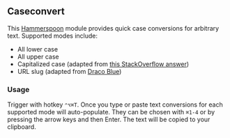 ## Caseconvert

This [Hammerspoon](http://www.hammerspoon.org) module provides quick case conversions for arbitrary text. Supported modes include:

- All lower case
- All upper case
- Capitalized case (adapted from [this StackOverflow answer](http://stackoverflow.com/questions/20284515/capitalize-first-letter-of-every-word-in-lua))
- URL slug (adapted from [Draco Blue](https://dracoblue.net/dev/convert-titlestring-to-url-slug-in-php-or-lua/))

### Usage

Trigger with hotkey `⌃⌥⌘T`. Once you type or paste text conversions for each supported mode will auto-populate. They can be chosen with `⌘1-4` or by pressing the arrow keys and then Enter. The text will be copied to your clipboard.